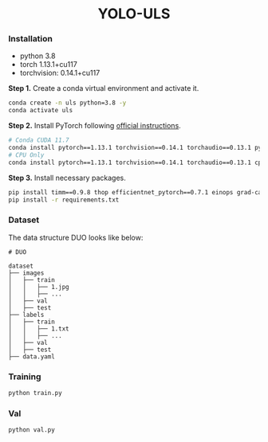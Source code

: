 # <center> YOLO-ULS

### Installation

- python 3.8
- torch 1.13.1+cu117
- torchvision: 0.14.1+cu117

**Step 1.** Create a conda virtual environment and activate it.

```bash
conda create -n uls python=3.8 -y
conda activate uls
```

**Step 2.** Install PyTorch following [official instructions](https://pytorch.org).

```bash
# Conda CUDA 11.7
conda install pytorch==1.13.1 torchvision==0.14.1 torchaudio==0.13.1 pytorch-cuda=11.7 -c pytorch -c nvidia
# CPU Only
conda install pytorch==1.13.1 torchvision==0.14.1 torchaudio==0.13.1 cpuonly -c pytorch
```

**Step 3.** Install necessary packages.
```bash
pip install timm==0.9.8 thop efficientnet_pytorch==0.7.1 einops grad-cam==1.4.8 dill==0.3.6 albumentations==1.3.1 pytorch_wavelets==1.3.0 tidecv PyWavelets
pip install -r requirements.txt
```

### Dataset

The data structure DUO looks like below:

```text
# DUO

dataset
├── images
│   ├── train
│   │   ├── 1.jpg
│   │   ├── ...
│   ├── val
│   ├── test
├── labels
│   ├── train
│   │   ├── 1.txt
│   │   ├── ...
│   ├── val
│   ├── test
├── data.yaml
```

### Training

```bash
python train.py
```

### Val

```bash
python val.py
```